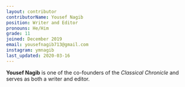 ```yaml
---
layout: contributor
contributorName: Yousef Nagib
position: Writer and Editor
pronouns: He/Him
grade: 11
joined: December 2019
email: yousefnagib713@gmail.com
instagram: ymnagib
last_updated: 2020-03-16
---
```

**Yousef Nagib** is one of the co-founders of the *Classical Chronicle* and serves as both a writer and editor.
